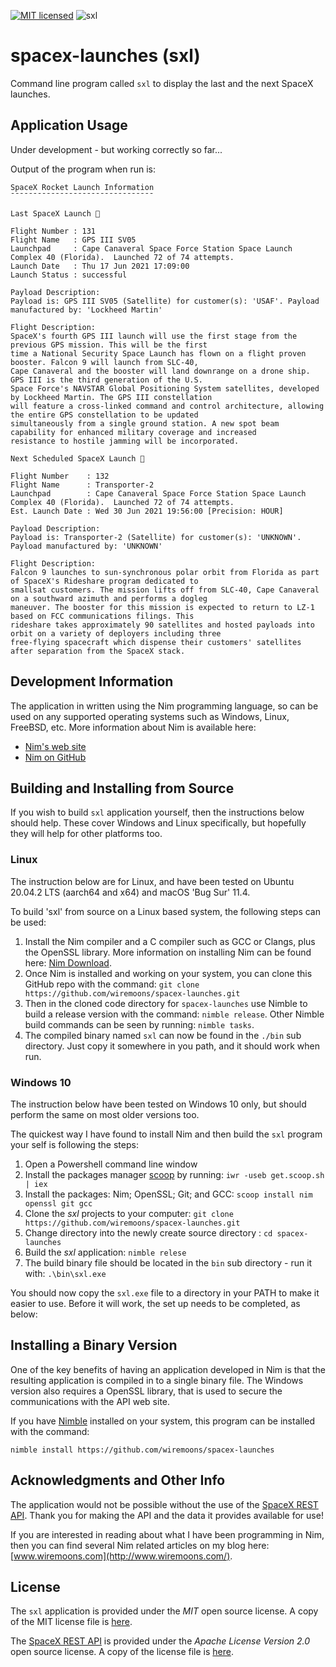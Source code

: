 [![MIT licensed](https://img.shields.io/badge/license-MIT-blue.svg)](https://raw.githubusercontent.com/hyperium/hyper/master/LICENSE) ![sxl](https://github.com/wiremoons/spacex-launches/workflows/sxl/badge.svg?branch=main) 

# spacex-launches (sxl)
Command line program called `sxl` to display the last and the next SpaceX launches.

## Application Usage

Under development - but working correctly so far...

Output of the program when run is:

```console
SpaceX Rocket Launch Information
¯¯¯¯¯¯¯¯¯¯¯¯¯¯¯¯¯¯¯¯¯¯¯¯¯¯¯¯¯¯¯¯

Last SpaceX Launch 🚀

Flight Number : 131
Flight Name   : GPS III SV05
Launchpad     : Cape Canaveral Space Force Station Space Launch Complex 40 (Florida).  Launched 72 of 74 attempts.
Launch Date   : Thu 17 Jun 2021 17:09:00
Launch Status : successful

Payload Description: 
Payload is: GPS III SV05 (Satellite) for customer(s): 'USAF'. Payload manufactured by: 'Lockheed Martin'

Flight Description: 
SpaceX's fourth GPS III launch will use the first stage from the previous GPS mission. This will be the first 
time a National Security Space Launch has flown on a flight proven booster. Falcon 9 will launch from SLC-40, 
Cape Canaveral and the booster will land downrange on a drone ship. GPS III is the third generation of the U.S.
Space Force's NAVSTAR Global Positioning System satellites, developed by Lockheed Martin. The GPS III constellation
will feature a cross-linked command and control architecture, allowing the entire GPS constellation to be updated
simultaneously from a single ground station. A new spot beam capability for enhanced military coverage and increased
resistance to hostile jamming will be incorporated.

Next Scheduled SpaceX Launch 🚀

Flight Number    : 132
Flight Name      : Transporter-2
Launchpad        : Cape Canaveral Space Force Station Space Launch Complex 40 (Florida).  Launched 72 of 74 attempts.
Est. Launch Date : Wed 30 Jun 2021 19:56:00 [Precision: HOUR]

Payload Description: 
Payload is: Transporter-2 (Satellite) for customer(s): 'UNKNOWN'. Payload manufactured by: 'UNKNOWN'

Flight Description: 
Falcon 9 launches to sun-synchronous polar orbit from Florida as part of SpaceX's Rideshare program dedicated to
smallsat customers. The mission lifts off from SLC-40, Cape Canaveral on a southward azimuth and performs a dogleg
maneuver. The booster for this mission is expected to return to LZ-1 based on FCC communications filings. This
rideshare takes approximately 90 satellites and hosted payloads into orbit on a variety of deployers including three
free-flying spacecraft which dispense their customers' satellites after separation from the SpaceX stack.
```

## Development Information

The application in written using the Nim programming language, so can be used on any supported operating systems such as Windows, Linux, FreeBSD, etc. More information about Nim is available here:

 - [Nim's web site](https://nim-lang.org/)
 - [Nim on GitHub](https://github.com/nim-lang/Nim)

## Building and Installing from Source 

If you wish to build `sxl` application yourself, then the instructions below should help. These cover Windows and Linux specifically, but hopefully they will help for other platforms too.

### Linux

The instruction below are for Linux, and have been tested on Ubuntu 20.04.2 LTS (aarch64 and x64) and macOS 'Bug Sur' 11.4.

To build 'sxl' from source on a Linux based system, the following steps can be used:

1. Install the Nim compiler and a C compiler such as GCC or Clangs, plus the OpenSSL library. More information on installing Nim can be found here: [Nim Download](https://nim-lang.org/install.html).
2. Once Nim is installed and working on your system, you can clone this GitHub repo with the command: `git clone https://github.com/wiremoons/spacex-launches.git`
3. Then in the cloned code directory for `spacex-launches` use Nimble to build a release version with the command: `nimble release`.   Other Nimble build commands can be seen by running: `nimble tasks`.
4. The compiled binary named `sxl` can now be found in the `./bin` sub directory. Just copy it somewhere in you path, and it should work when run.

### Windows 10

The instruction below have been tested on Windows 10 only, but should perform the same on most older versions too.

The quickest way I have found to install Nim and then build the `sxl` program your self is following the steps:

1. Open a Powershell command line window
2. Install the packages manager [scoop](https://scoop.sh/) by running: `iwr -useb get.scoop.sh | iex`
3. Install the packages: Nim; OpenSSL; Git; and GCC: `scoop install nim openssl git gcc`
4. Clone the *sxl* projects to your computer: `git clone https://github.com/wiremoons/spacex-launches.git`
5. Change directory into the newly create source directory :  `cd spacex-launches`
6. Build the *sxl* application: `nimble relese`
7. The build binary file should be located in the `bin` sub directory - run it with: `.\bin\sxl.exe`

You should now copy the `sxl.exe` file to a directory in your PATH to make it easier to use. Before it will work,
the set up needs to be completed, as below:

## Installing a Binary Version

One of the key benefits of having an application developed in Nim is that the resulting application is compiled in to a single binary file. The Windows version also requires a OpenSSL library, that is used to secure the communications with the API web site.

If you have [Nimble](https://github.com/nim-lang/nimble) installed on your system, this program can be installed with the command:
```
nimble install https://github.com/wiremoons/spacex-launches
```

## Acknowledgments and Other Info

The application would not be possible without the use of the [SpaceX REST API](https://github.com/r-spacex/SpaceX-API). Thank you for making the API and the data it provides available for use!

If you are interested in reading about what I have been programming in Nim, then you can find several Nim related articles on my blog here: [www.wiremoons.com](http://www.wiremoons.com/).

## License

The `sxl` application is provided under the *MIT* open source license. A copy of the MIT license file is [here](./LICENSE).

The [SpaceX REST API](https://github.com/r-spacex/SpaceX-API) is provided under the *Apache License Version 2.0* open source license. A copy of the license file is [here](https://github.com/r-spacex/SpaceX-API/blob/master/LICENSE).
